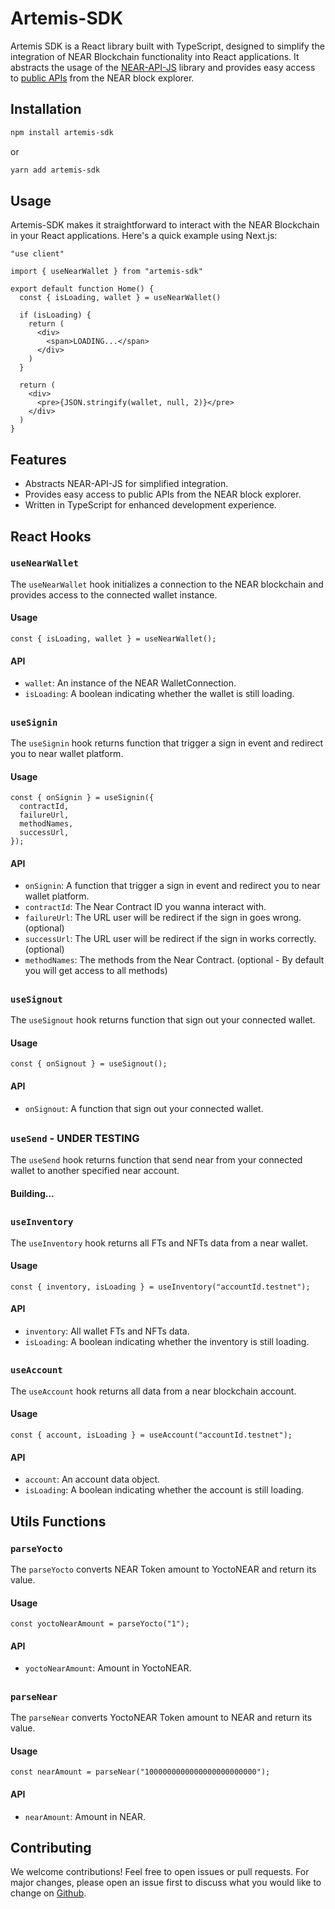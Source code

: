 # Artemis-SDK

Artemis SDK is a React library built with TypeScript, designed to simplify the integration of NEAR Blockchain functionality into React applications. It abstracts the usage of the [NEAR-API-JS](https://docs.near.org/tools/near-api-js/quick-reference#what-is-near-api-js) library and provides easy access to [public APIs](https://api.nearblocks.io/api-docs/) from the NEAR block explorer.

## Installation

```bash
npm install artemis-sdk
```

or

```bash
yarn add artemis-sdk
```

## Usage

Artemis-SDK makes it straightforward to interact with the NEAR Blockchain in your React applications. Here's a quick example using Next.js:

```tsx
"use client"

import { useNearWallet } from "artemis-sdk"

export default function Home() {
  const { isLoading, wallet } = useNearWallet()

  if (isLoading) {
    return (
      <div>
        <span>LOADING...</span>
      </div>
    )
  }

  return (
    <div>
      <pre>{JSON.stringify(wallet, null, 2)}</pre>
    </div>
  )
}
```

## Features

- Abstracts NEAR-API-JS for simplified integration.
- Provides easy access to public APIs from the NEAR block explorer.
- Written in TypeScript for enhanced development experience.

## React Hooks

### `useNearWallet`

The `useNearWallet` hook initializes a connection to the NEAR blockchain and provides access to the connected wallet instance.

#### Usage

```tsx
const { isLoading, wallet } = useNearWallet();
```

#### API

- `wallet`: An instance of the NEAR WalletConnection.
- `isLoading`: A boolean indicating whether the wallet is still loading.

<!-- To add a separator line -->
##
<!-- To add a separator line -->

### `useSignin`

The `useSignin` hook returns function that trigger a sign in event and redirect you to near wallet platform.

#### Usage

```tsx
const { onSignin } = useSignin({
  contractId,
  failureUrl,
  methodNames,
  successUrl,
});
```

#### API

- `onSignin`: A function that trigger a sign in event and redirect you to near wallet platform.
- `contractId`: The Near Contract ID you wanna interact with.
- `failureUrl`: The URL user will be redirect if the sign in goes wrong. (optional)
- `successUrl`: The URL user will be redirect if the sign in works correctly. (optional)
- `methodNames`: The methods from the Near Contract. (optional - By default you will get access to all methods)

<!-- To add a separator line -->
##
<!-- To add a separator line -->

### `useSignout`

The `useSignout` hook returns function that sign out your connected wallet.

#### Usage

```tsx
const { onSignout } = useSignout();
```

#### API

- `onSignout`: A function that sign out your connected wallet.

<!-- To add a separator line -->
##
<!-- To add a separator line -->

### `useSend` - UNDER TESTING

The `useSend` hook returns function that send near from your connected wallet to another specified near account.

#### Building...

<!-- To add a separator line -->
##
<!-- To add a separator line -->

### `useInventory`

The `useInventory` hook returns all FTs and NFTs data from a near wallet.

#### Usage

```tsx
const { inventory, isLoading } = useInventory("accountId.testnet");
```

#### API

- `inventory`: All wallet FTs and NFTs data.
- `isLoading`: A boolean indicating whether the inventory is still loading.

<!-- To add a separator line -->
##
<!-- To add a separator line -->

### `useAccount`

The `useAccount` hook returns all data from a near blockchain account.

#### Usage

```tsx
const { account, isLoading } = useAccount("accountId.testnet");
```

#### API

- `account`: An account data object.
- `isLoading`: A boolean indicating whether the account is still loading.

<!-- To add a separator line -->
##
<!-- To add a separator line -->

## Utils Functions

### `parseYocto`

The `parseYocto` converts NEAR Token amount to YoctoNEAR and return its value.

#### Usage

```tsx
const yoctoNearAmount = parseYocto("1");
```

#### API

- `yoctoNearAmount`: Amount in YoctoNEAR.

<!-- To add a separator line -->
##
<!-- To add a separator line -->

### `parseNear`

The `parseNear` converts YoctoNEAR Token amount to NEAR and return its value.

#### Usage

```tsx
const nearAmount = parseNear("1000000000000000000000000");
```

#### API

- `nearAmount`: Amount in NEAR.

<!-- To add a separator line -->
##
<!-- To add a separator line -->


## Contributing

We welcome contributions! Feel free to open issues or pull requests. For major changes, please open an issue first to discuss what you would like to change on [Github](https://github.com/RamboGj/artemis).